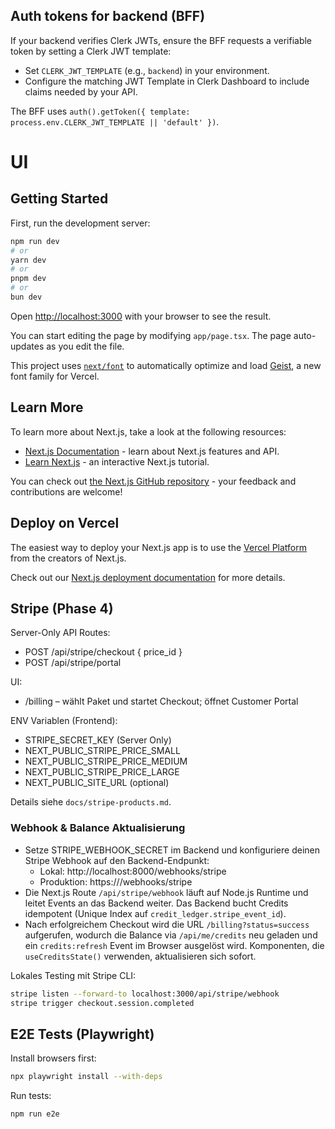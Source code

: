 ## Auth tokens for backend (BFF)

If your backend verifies Clerk JWTs, ensure the BFF requests a verifiable token by setting a Clerk JWT template:

- Set `CLERK_JWT_TEMPLATE` (e.g., `backend`) in your environment.
- Configure the matching JWT Template in Clerk Dashboard to include claims needed by your API.

The BFF uses `auth().getToken({ template: process.env.CLERK_JWT_TEMPLATE || 'default' })`.

# UI

## Getting Started

First, run the development server:

```bash
npm run dev
# or
yarn dev
# or
pnpm dev
# or
bun dev
```

Open [http://localhost:3000](http://localhost:3000) with your browser to see the result.

You can start editing the page by modifying `app/page.tsx`. The page auto-updates as you edit the file.

This project uses [`next/font`](https://nextjs.org/docs/app/building-your-application/optimizing/fonts) to automatically optimize and load [Geist](https://vercel.com/font), a new font family for Vercel.

## Learn More

To learn more about Next.js, take a look at the following resources:

- [Next.js Documentation](https://nextjs.org/docs) - learn about Next.js features and API.
- [Learn Next.js](https://nextjs.org/learn) - an interactive Next.js tutorial.

You can check out [the Next.js GitHub repository](https://github.com/vercel/next.js) - your feedback and contributions are welcome!

## Deploy on Vercel

The easiest way to deploy your Next.js app is to use the [Vercel Platform](https://vercel.com/new?utm_medium=default-template&filter=next.js&utm_source=create-next-app&utm_campaign=create-next-app-readme) from the creators of Next.js.

Check out our [Next.js deployment documentation](https://nextjs.org/docs/app/building-your-application/deploying) for more details.

## Stripe (Phase 4)

Server-Only API Routes:
- POST /api/stripe/checkout { price_id }
- POST /api/stripe/portal

UI:
- /billing – wählt Paket und startet Checkout; öffnet Customer Portal

ENV Variablen (Frontend):
- STRIPE_SECRET_KEY (Server Only)
- NEXT_PUBLIC_STRIPE_PRICE_SMALL
- NEXT_PUBLIC_STRIPE_PRICE_MEDIUM
- NEXT_PUBLIC_STRIPE_PRICE_LARGE
- NEXT_PUBLIC_SITE_URL (optional)

Details siehe `docs/stripe-products.md`.

### Webhook & Balance Aktualisierung

- Setze STRIPE_WEBHOOK_SECRET im Backend und konfiguriere deinen Stripe Webhook auf den Backend-Endpunkt:
	- Lokal: http://localhost:8000/webhooks/stripe
	- Produktion: https://<render-backend>/webhooks/stripe
- Die Next.js Route `/api/stripe/webhook` läuft auf Node.js Runtime und leitet Events an das Backend weiter. Das Backend bucht Credits idempotent (Unique Index auf `credit_ledger.stripe_event_id`).
- Nach erfolgreichem Checkout wird die URL `/billing?status=success` aufgerufen, wodurch die Balance via `/api/me/credits` neu geladen und ein `credits:refresh` Event im Browser ausgelöst wird. Komponenten, die `useCreditsState()` verwenden, aktualisieren sich sofort.

Lokales Testing mit Stripe CLI:

```bash
stripe listen --forward-to localhost:3000/api/stripe/webhook
stripe trigger checkout.session.completed
```


## E2E Tests (Playwright)

Install browsers first:

```bash
npx playwright install --with-deps
```

Run tests:

```bash
npm run e2e
```

